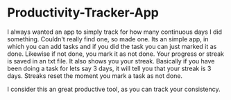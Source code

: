 # Productivity-Tracker-App
I always wanted an app to simply track for how many continuous days I did something. Couldn't really find one, so made one.
Its an simple app, in which you can add tasks and if you did the task you can just marked it as done. Likewise if not done, you mark it as not done.
Your progress or streak is saved in an txt file. It also shows you your streak. Basically if you have been doing a task for lets say 3 days, it will tell you that your streak is 3 days.
Streaks reset the moment you mark a task as not done. 

I consider this an great productive tool, as you can track your consistency. 

